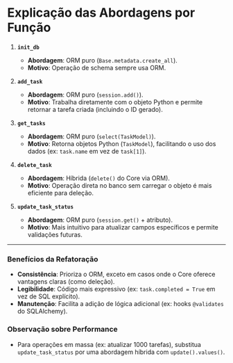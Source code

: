 # **Explicação das Abordagens por Função**

1. **`init_db`**
   - **Abordagem**: ORM puro (`Base.metadata.create_all`).
   - **Motivo**: Operação de schema sempre usa ORM.

2. **`add_task`**
   - **Abordagem**: ORM puro (`session.add()`).
   - **Motivo**: Trabalha diretamente com o objeto Python e permite retornar a tarefa criada (incluindo o ID gerado).

3. **`get_tasks`**
   - **Abordagem**: ORM puro (`select(TaskModel)`).
   - **Motivo**: Retorna objetos Python (`TaskModel`), facilitando o uso dos dados (ex: `task.name` em vez de `task[1]`).

4. **`delete_task`**
   - **Abordagem**: Híbrida (`delete()` do Core via ORM).
   - **Motivo**: Operação direta no banco sem carregar o objeto é mais eficiente para deleção.

5. **`update_task_status`**
   - **Abordagem**: ORM puro (`session.get()` + atributo).
   - **Motivo**: Mais intuitivo para atualizar campos específicos e permite validações futuras.

---

### **Benefícios da Refatoração**

- **Consistência**: Prioriza o ORM, exceto em casos onde o Core oferece vantagens claras (como deleção).
- **Legibilidade**: Código mais expressivo (ex: `task.completed = True` em vez de SQL explícito).
- **Manutenção**: Facilita a adição de lógica adicional (ex: hooks `@validates` do SQLAlchemy).

### **Observação sobre Performance**

- Para operações em massa (ex: atualizar 1000 tarefas), substitua `update_task_status` por uma abordagem híbrida com `update().values()`.

